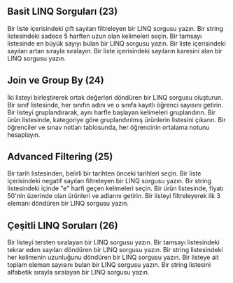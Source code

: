 


## Basit LINQ Sorguları (23)
Bir liste içerisindeki çift sayıları filtreleyen bir LINQ sorgusu yazın.
Bir string listesindeki sadece 5 harften uzun olan kelimeleri seçin.
Bir tamsayı listesinde en büyük sayıyı bulan bir LINQ sorgusu yazın.
Bir liste içerisindeki sayıları artan sırayla sıralayın.
Bir liste içerisindeki sayıların karesini alan bir LINQ sorgusu yazın.
## Join ve Group By (24)
İki listeyi birleştirerek ortak değerleri döndüren bir LINQ sorgusu oluşturun.
Bir sınıf listesinde, her sınıfın adını ve o sınıfa kayıtlı öğrenci sayısını getirin.
Bir listeyi gruplandırarak, aynı harfle başlayan kelimeleri gruplandırın.
Bir ürün listesinde, kategoriye göre gruplandırılmış ürünlerin listesini çıkarın.
Bir öğrenciler ve sınav notları tablosunda, her öğrencinin ortalama notunu hesaplayın.
## Advanced Filtering (25)
Bir tarih listesinden, belirli bir tarihten önceki tarihleri seçin.
Bir liste içerisindeki negatif sayıları filtreleyen bir LINQ sorgusu yazın.
Bir string listesindeki içinde "e" harfi geçen kelimeleri seçin.
Bir ürün listesinde, fiyatı 50'nin üzerinde olan ürünleri ve adlarını getirin.
Bir listeyi filtreleyerek ilk 3 elemanı döndüren bir LINQ sorgusu yazın.
## Çeşitli LINQ Soruları (26)
Bir listeyi tersten sıralayan bir LINQ sorgusu yazın.
Bir tamsayı listesindeki tekrar eden sayıları döndüren bir LINQ sorgusu yazın.
Bir string listesindeki her kelimenin uzunluğunu döndüren bir LINQ sorgusu yazın.
Bir listeye ait toplam eleman sayısını bulan bir LINQ sorgusu yazın.
Bir string listesini alfabetik sırayla sıralayan bir LINQ sorgusu yazın.
